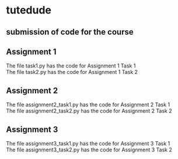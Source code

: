 # tutedude
## submission of code for the course
## Assignment 1 
The file task1.py has the code for Assignment 1 Task 1<br>
The file task2.py has the code for Assignment 1 Task 2
## Assignment 2
The file assignment2_task1.py has the code for Assignment 2 Task 1<br>
The file assignment2_task2.py has the code for Assignment 2 Task 2
## Assignment 3
The file assignment3_task1.py has the code for Assignment 3 Task 1<br>
The file assignment3_task2.py has the code for Assignment 3 Task 2
